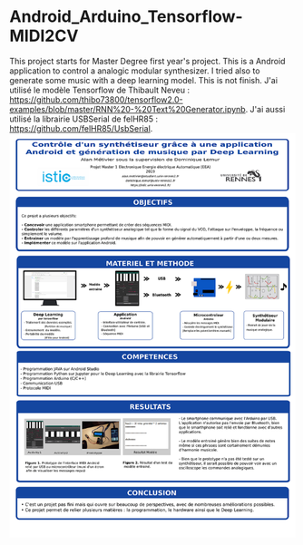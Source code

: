 # Android_Arduino_Tensorflow-MIDI2CV
This project starts for Master Degree first year's project. This is a Android application to control a analogic modular synthesizer. I tried also to generate some music with a deep learning model. This is not finish.
J'ai utilisé le modèle Tensorflow de Thibault Neveu : https://github.com/thibo73800/tensorflow2.0-examples/blob/master/RNN%20-%20Text%20Generator.ipynb.
J'ai aussi utilisé la librairie USBSerial de felHR85 : https://github.com/felHR85/UsbSerial.
![alt text](DeepLearning_Android_Arduino_MIDI_USB/Alan_Metivier_PosterA2_ProjetM1EEA.png)
